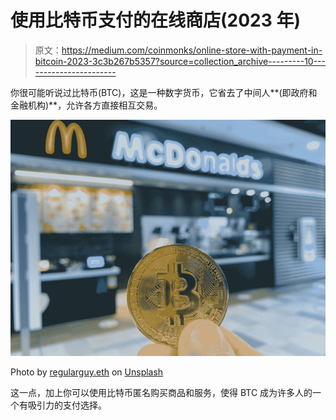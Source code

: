 # 使用比特币支付的在线商店(2023 年)

> 原文：<https://medium.com/coinmonks/online-store-with-payment-in-bitcoin-2023-3c3b267b5357?source=collection_archive---------10----------------------->

你很可能听说过比特币(BTC)，这是一种数字货币，它省去了中间人**(即政府和金融机构)**，允许各方直接相互交易。

![](img/4f135b9f011b5fc80671bceebb3ffe96.png)

Photo by [regularguy.eth](https://unsplash.com/@moneyphotos?utm_source=medium&utm_medium=referral) on [Unsplash](https://unsplash.com?utm_source=medium&utm_medium=referral)

这一点，加上你可以使用比特币匿名购买商品和服务，使得 BTC 成为许多人的一个有吸引力的支付选择。